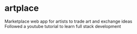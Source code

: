 # artplace
Marketplace web app for artists to trade art and exchange ideas\
Followed a youtube tutorial to learn full stack development
